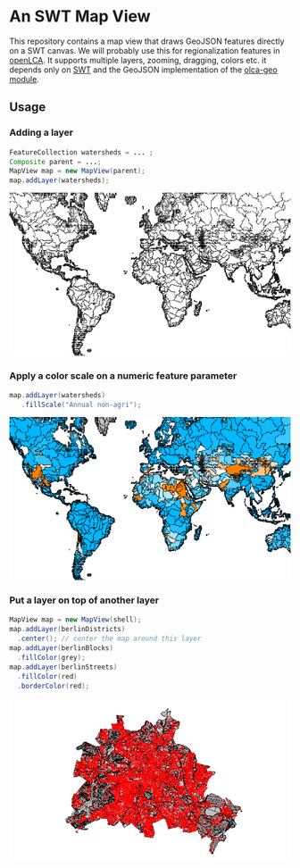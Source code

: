 # An SWT Map View
This repository contains a map view that draws GeoJSON features directly on a
SWT canvas. We will probably use this for regionalization features in
[openLCA](https://github.com/GreenDelta/olca-app). It supports multiple layers,
zooming, dragging, colors etc. it depends only on
[SWT](https://www.eclipse.org/swt/) and the GeoJSON implementation of the
[olca-geo module](https://github.com/GreenDelta/olca-modules).

## Usage

### Adding a layer

```java
FeatureCollection watersheds = ... ;
Composite parent = ...;
MapView map = new MapView(parent);
map.addLayer(watersheds);
```

![](images/simple_layer.png)

### Apply a color scale on a numeric feature parameter

```java
map.addLayer(watersheds)
   .fillScale("Annual non-agri");
```

![](images/color_scale.png)

### Put a layer on top of another layer

```java
MapView map = new MapView(shell);
map.addLayer(berlinDistricts)
  .center(); // center the map around this layer
map.addLayer(berlinBlocks)
  .fillColor(grey);
map.addLayer(berlinStreets)
  .fillColor(red)
  .borderColor(red);
```

![](images/multiple_layers.png)